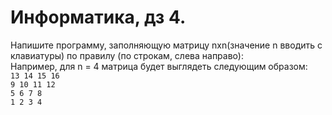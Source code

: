 # Информатика, дз 4.  
Напишите программу, заполняющую матрицу nxn(значение n вводить с клавиатуры) по правилу (по строкам, слева направо):  
Например, для n = 4 матрица будет выглядеть следующим образом:  
`13 14 15 16`  
`9 10 11 12`  
`5 6 7 8`  
`1 2 3 4`  
